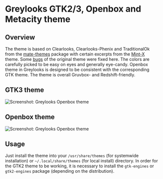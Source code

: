 # Greylooks GTK2/3, Openbox and Metacity theme
## Overview
The theme is based on Clearlooks, Clearlooks-Phenix and TraditionalOk from the [mate-themes](https://github.com/mate-desktop/mate-themes) package with certain excerpts from the [Mint-X](https://github.com/linuxmint/mint-themes) theme. Some [bugs](../assets/screenshots/traditionalok-greylooks-comparison.png) of the original theme were fixed here. The colors are carefully picked to be easy on eyes and generally eye-candy. Openbox theme in Greylooks is designed to be consistent with the corresponding GTK theme. The theme is overall Gruvbox- and Redshift-friendly.
## GTK3 theme
![Screenshot: Greylooks Openbox theme](../assets/screenshots/greylooks-gtk3.png?raw=true "Screenshot: Greylooks Openbox theme")

## Openbox theme
![Screenshot: Greylooks Openbox theme](../assets/screenshots/greylooks-openbox.png?raw=true "Screenshot: Greylooks Openbox theme")

## Usage
Just install the theme into your `/usr/share/themes` (for systemwide installation) or `~/.local/share/themes` (for local install) directory.
In order for the GTK2 theme to be working, it is necessary to install the `gtk-engines` or `gtk2-engines` package (depending on the distribution).

